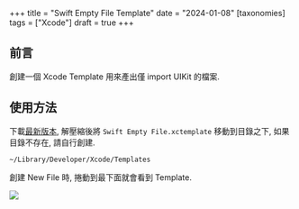 +++
title = "Swift Empty File Template"
date = "2024-01-08"
[taxonomies]
tags = ["Xcode"]
draft = true
+++

## 前言

創建一個 Xcode Template 用來產出僅 import UIKit 的檔案.

## 使用方法

下載[最新版本](https://github.com/shinrenpan/Swift-Empty-Template/releases/latest/), 解壓縮後將 `Swift Empty File.xctemplate` 移動到目錄之下, 如果目錄不存在, 請自行創建.

```
~/Library/Developer/Xcode/Templates
```

創建 New File 時, 捲動到最下面就會看到 Template.

![](../images/08.png)

